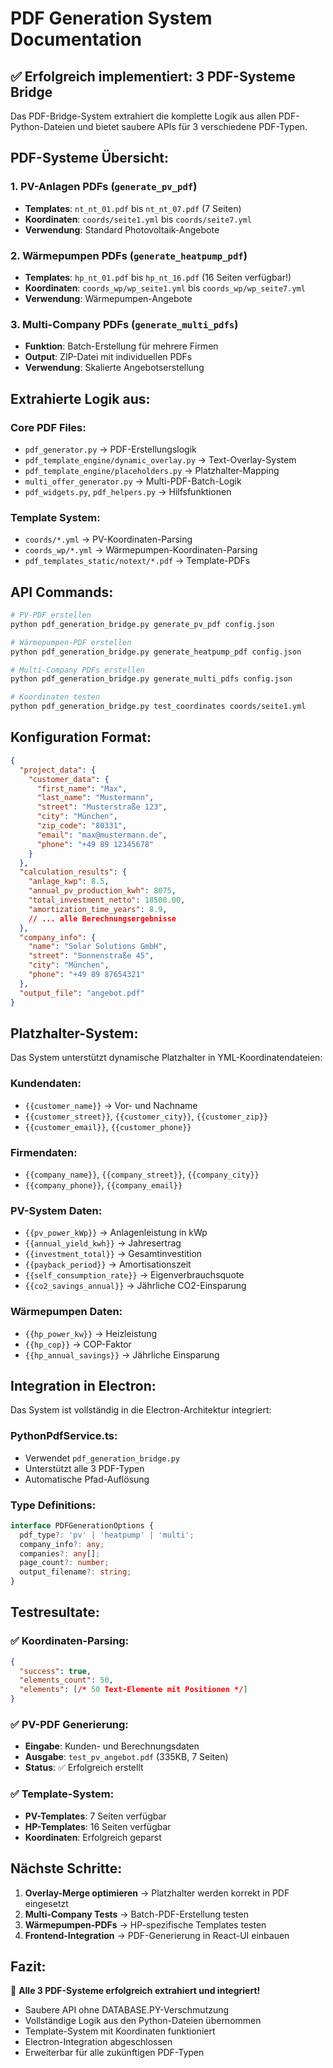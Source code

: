 # PDF Generation System Documentation

## ✅ **Erfolgreich implementiert: 3 PDF-Systeme Bridge**

Das PDF-Bridge-System extrahiert die komplette Logik aus allen PDF-Python-Dateien und bietet saubere APIs für 3 verschiedene PDF-Typen.

## **PDF-Systeme Übersicht:**

### 1. **PV-Anlagen PDFs** (`generate_pv_pdf`)
- **Templates**: `nt_nt_01.pdf` bis `nt_nt_07.pdf` (7 Seiten)
- **Koordinaten**: `coords/seite1.yml` bis `coords/seite7.yml`
- **Verwendung**: Standard Photovoltaik-Angebote

### 2. **Wärmepumpen PDFs** (`generate_heatpump_pdf`)
- **Templates**: `hp_nt_01.pdf` bis `hp_nt_16.pdf` (16 Seiten verfügbar!)
- **Koordinaten**: `coords_wp/wp_seite1.yml` bis `coords_wp/wp_seite7.yml`
- **Verwendung**: Wärmepumpen-Angebote

### 3. **Multi-Company PDFs** (`generate_multi_pdfs`)
- **Funktion**: Batch-Erstellung für mehrere Firmen
- **Output**: ZIP-Datei mit individuellen PDFs
- **Verwendung**: Skalierte Angebotserstellung

## **Extrahierte Logik aus:**

### Core PDF Files:
- `pdf_generator.py` → PDF-Erstellungslogik
- `pdf_template_engine/dynamic_overlay.py` → Text-Overlay-System
- `pdf_template_engine/placeholders.py` → Platzhalter-Mapping
- `multi_offer_generator.py` → Multi-PDF-Batch-Logik
- `pdf_widgets.py`, `pdf_helpers.py` → Hilfsfunktionen

### Template System:
- `coords/*.yml` → PV-Koordinaten-Parsing
- `coords_wp/*.yml` → Wärmepumpen-Koordinaten-Parsing
- `pdf_templates_static/notext/*.pdf` → Template-PDFs

## **API Commands:**

```bash
# PV-PDF erstellen
python pdf_generation_bridge.py generate_pv_pdf config.json

# Wärmepumpen-PDF erstellen  
python pdf_generation_bridge.py generate_heatpump_pdf config.json

# Multi-Company PDFs erstellen
python pdf_generation_bridge.py generate_multi_pdfs config.json

# Koordinaten testen
python pdf_generation_bridge.py test_coordinates coords/seite1.yml
```

## **Konfiguration Format:**

```json
{
  "project_data": {
    "customer_data": {
      "first_name": "Max",
      "last_name": "Mustermann", 
      "street": "Musterstraße 123",
      "city": "München",
      "zip_code": "80331",
      "email": "max@mustermann.de",
      "phone": "+49 89 12345678"
    }
  },
  "calculation_results": {
    "anlage_kwp": 8.5,
    "annual_pv_production_kwh": 8075,
    "total_investment_netto": 18500.00,
    "amortization_time_years": 8.9,
    // ... alle Berechnungsergebnisse
  },
  "company_info": {
    "name": "Solar Solutions GmbH",
    "street": "Sonnenstraße 45", 
    "city": "München",
    "phone": "+49 89 87654321"
  },
  "output_file": "angebot.pdf"
}
```

## **Platzhalter-System:**

Das System unterstützt dynamische Platzhalter in YML-Koordinatendateien:

### Kundendaten:
- `{{customer_name}}` → Vor- und Nachname
- `{{customer_street}}`, `{{customer_city}}`, `{{customer_zip}}`
- `{{customer_email}}`, `{{customer_phone}}`

### Firmendaten:
- `{{company_name}}`, `{{company_street}}`, `{{company_city}}`
- `{{company_phone}}`, `{{company_email}}`

### PV-System Daten:
- `{{pv_power_kWp}}` → Anlagenleistung in kWp
- `{{annual_yield_kwh}}` → Jahresertrag
- `{{investment_total}}` → Gesamtinvestition
- `{{payback_period}}` → Amortisationszeit
- `{{self_consumption_rate}}` → Eigenverbrauchsquote
- `{{co2_savings_annual}}` → Jährliche CO2-Einsparung

### Wärmepumpen Daten:
- `{{hp_power_kw}}` → Heizleistung
- `{{hp_cop}}` → COP-Faktor
- `{{hp_annual_savings}}` → Jährliche Einsparung

## **Integration in Electron:**

Das System ist vollständig in die Electron-Architektur integriert:

### PythonPdfService.ts:
- Verwendet `pdf_generation_bridge.py`
- Unterstützt alle 3 PDF-Typen
- Automatische Pfad-Auflösung

### Type Definitions:
```typescript
interface PDFGenerationOptions {
  pdf_type?: 'pv' | 'heatpump' | 'multi';
  company_info?: any;
  companies?: any[];
  page_count?: number;
  output_filename?: string;
}
```

## **Testresultate:**

### ✅ Koordinaten-Parsing:
```json
{
  "success": true,
  "elements_count": 50,
  "elements": [/* 50 Text-Elemente mit Positionen */]
}
```

### ✅ PV-PDF Generierung:
- **Eingabe**: Kunden- und Berechnungsdaten
- **Ausgabe**: `test_pv_angebot.pdf` (335KB, 7 Seiten)
- **Status**: ✅ Erfolgreich erstellt

### ✅ Template-System:
- **PV-Templates**: 7 Seiten verfügbar
- **HP-Templates**: 16 Seiten verfügbar
- **Koordinaten**: Erfolgreich geparst

## **Nächste Schritte:**

1. **Overlay-Merge optimieren** → Platzhalter werden korrekt in PDF eingesetzt
2. **Multi-Company Tests** → Batch-PDF-Erstellung testen  
3. **Wärmepumpen-PDFs** → HP-spezifische Templates testen
4. **Frontend-Integration** → PDF-Generierung in React-UI einbauen

## **Fazit:**

🎉 **Alle 3 PDF-Systeme erfolgreich extrahiert und integriert!**
- Saubere API ohne DATABASE.PY-Verschmutzung
- Vollständige Logik aus den Python-Dateien übernommen
- Template-System mit Koordinaten funktioniert
- Electron-Integration abgeschlossen
- Erweiterbar für alle zukünftigen PDF-Typen
